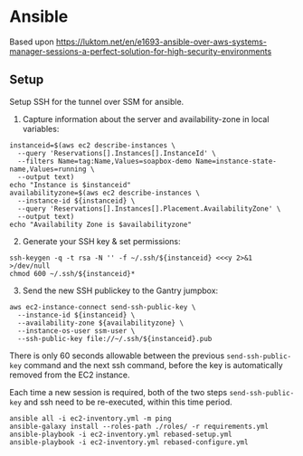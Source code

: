 # Ansible

Based upon https://luktom.net/en/e1693-ansible-over-aws-systems-manager-sessions-a-perfect-solution-for-high-security-environments

## Setup

Setup SSH for the tunnel over SSM for ansible.

1. Capture information about the server and availability-zone in local variables:

```shell
instanceid=$(aws ec2 describe-instances \
  --query 'Reservations[].Instances[].InstanceId' \
  --filters Name=tag:Name,Values=soapbox-demo Name=instance-state-name,Values=running \
  --output text)
echo "Instance is $instanceid"
availabilityzone=$(aws ec2 describe-instances \
  --instance-id ${instanceid} \
  --query 'Reservations[].Instances[].Placement.AvailabilityZone' \
  --output text)
echo "Availability Zone is $availabilityzone"
```

2. Generate your SSH key & set permissions:

```shell
ssh-keygen -q -t rsa -N '' -f ~/.ssh/${instanceid} <<<y 2>&1 >/dev/null
chmod 600 ~/.ssh/${instanceid}*
```

3. Send the new SSH publickey to the Gantry jumpbox:

```shell
aws ec2-instance-connect send-ssh-public-key \
  --instance-id ${instanceid} \
  --availability-zone ${availabilityzone} \
  --instance-os-user ssm-user \
  --ssh-public-key file://~/.ssh/${instanceid}.pub
```

There is only 60 seconds allowable between the previous `send-ssh-public-key` command and the next ssh command, before the key is automatically removed from the EC2 instance.

Each time a new session is required, both of the two steps `send-ssh-public-key` and ssh need to be re-executed, within this time period.

```shell
ansible all -i ec2-inventory.yml -m ping
ansible-galaxy install --roles-path ./roles/ -r requirements.yml
ansible-playbook -i ec2-inventory.yml rebased-setup.yml
ansible-playbook -i ec2-inventory.yml rebased-configure.yml
```
